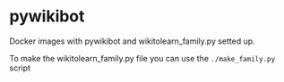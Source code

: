 # pywikibot

Docker images with pywikibot and wikitolearn_family.py setted up.

To make the wikitolearn_family.py file you can use the `./make_family.py` script
